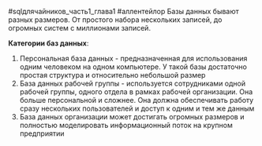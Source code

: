 #sqlдлячайников_часть1_глава1 #аллентейлор
Базы данных бывают разных размеров. От простого набора нескольких записей, до огромных систем с миллионами записей.

**Категории баз данных**:
1. Персональная база данных - предназначенная для использования одним человеком на одном компьютере. У такой базы достаточно простая структура и относительно небольшой размер
2. База данных рабочей группы - используется сотрудниками одной рабочей группы, одного отдела в рамках рабочей организации. Она больше персональной и сложнее. Она должна обеспечивать работу сразу нескольких пользователей и доступ к одним и тем же данным
3. База данных организации может достигать огромных размеров и полностью моделировать информационный поток на крупном предприятии
